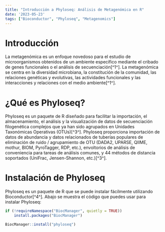 ```yaml
---
title: "Introducción a Phyloseq: Análisis de Metagenómica en R"
date: '2023-05-23'
tags: ["Bioconductor", "Phyloseq", "Metagenomics"]
--- 
```




# Introducción

La metagenómica es un enfoque novedoso para el estudio de microorganismos obtenidos de un ambiente específico mediante el cribado de genes funcionales o el análisis de secuenciación[^1^]. La metagenómica se centra en la diversidad microbiana, la constitución de la comunidad, las relaciones genéticas y evolutivas, las actividades funcionales y las interacciones y relaciones con el medio ambiente[^1^]. 

# ¿Qué es Phyloseq?

Phyloseq es un paquete de R diseñado para facilitar la importación, el almacenamiento, el análisis y la visualización de datos de secuenciación filogenética complejos que ya han sido agrupados en Unidades Taxonómicas Operativas (OTUs)[^3^]. Phyloseq proporciona importación de datos de abundancia y datos relacionados de tuberías populares de eliminación de ruido / agrupamiento de OTU (DADA2, UPARSE, QIIME, mothur, BIOM, PyroTagger, RDP, etc.), envoltorios de análisis de conveniencia para tareas de análisis comunes, y 44 métodos de distancia soportados (UniFrac, Jensen-Shannon, etc.)[^3^].

# Instalación de Phyloseq

Phyloseq es un paquete de R que se puede instalar fácilmente utilizando Bioconductor[^4^]. Abajo se muestra el código que puedes usar para instalar Phyloseq:


```r
if (!requireNamespace("BiocManager", quietly = TRUE))
    install.packages("BiocManager")

BiocManager::install("phyloseq")
```
